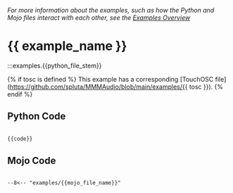 *For more information about the examples, such as how the Python and Mojo files interact with each other, see the [Examples Overview](index.md)*

# {{ example_name }}

<!-- Use mkdocs ":::" syntax to get docstring from Python file -->
:::examples.{{python_file_stem}}

{% if tosc is defined %}
This example has a corresponding [TouchOSC file](https://github.com/spluta/MMMAudio/blob/main/examples/{{ tosc }}).
{% endif %}

## Python Code
<!-- Puts the remaining lines from the Python script here -->
```python

{{code}}

```

## Mojo Code
<!-- Put the contents of the .mojo file *of the same name!* here -->
```mojo

--8<-- "examples/{{mojo_file_name}}"

```